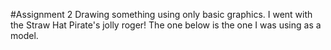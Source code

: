 #Assignment 2
Drawing something using only basic graphics. I went with the Straw Hat Pirate's jolly roger! The one below is the one I was using as a model.
